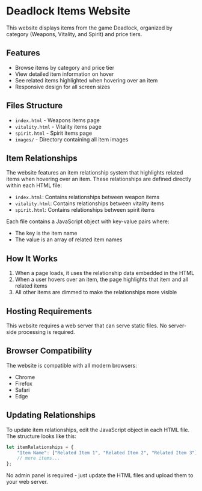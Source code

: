 # Deadlock Items Website

This website displays items from the game Deadlock, organized by category (Weapons, Vitality, and Spirit) and price tiers.

## Features

- Browse items by category and price tier
- View detailed item information on hover
- See related items highlighted when hovering over an item
- Responsive design for all screen sizes

## Files Structure

- `index.html` - Weapons items page
- `vitality.html` - Vitality items page
- `spirit.html` - Spirit items page
- `images/` - Directory containing all item images

## Item Relationships

The website features an item relationship system that highlights related items when hovering over an item. These relationships are defined directly within each HTML file:

- `index.html`: Contains relationships between weapon items
- `vitality.html`: Contains relationships between vitality items
- `spirit.html`: Contains relationships between spirit items

Each file contains a JavaScript object with key-value pairs where:
- The key is the item name
- The value is an array of related item names

## How It Works

1. When a page loads, it uses the relationship data embedded in the HTML
2. When a user hovers over an item, the page highlights that item and all related items
3. All other items are dimmed to make the relationships more visible

## Hosting Requirements

This website requires a web server that can serve static files. No server-side processing is required.

## Browser Compatibility

The website is compatible with all modern browsers:
- Chrome
- Firefox
- Safari
- Edge

## Updating Relationships

To update item relationships, edit the JavaScript object in each HTML file. The structure looks like this:

```javascript
let itemRelationships = {
    "Item Name": ["Related Item 1", "Related Item 2", "Related Item 3"],
    // more items...
};
```

No admin panel is required - just update the HTML files and upload them to your web server. 